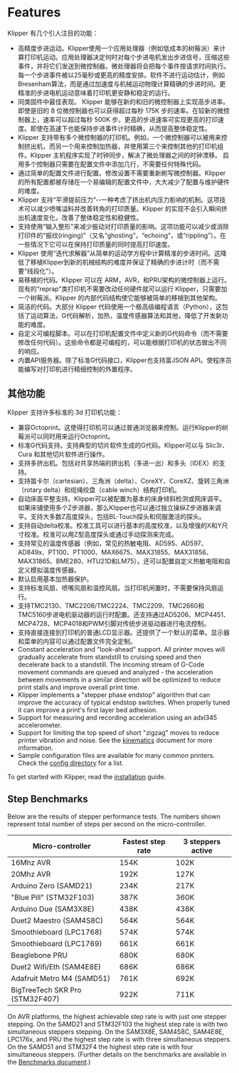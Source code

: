 # Features

Klipper 有几个引人注目的功能：

* 高精度步进运动。Klipper使用一个应用处理器（例如低成本的树莓派）来计算打印机运动。应用处理器决定何时对每个步进电机发出步进信号，压缩这些事件，并将它们发送到微控制器。微处理器将会把每个事件按请求时间执行。每一个步进事件被以25毫秒或更高的精度安排。软件不进行运动估计，例如 Bresenham算法，而是通过加速度与机械运动物理计算精确的步进时间。更精准的步进电机运动意味着打印机更安静和稳定的运行。
* 同类固件中最佳表现。 Klipper 能够在新的和旧的微控制器上实现高步进率。即使是旧的 8 位微控制器也可以获得超过每秒 175K 步的速率。在较新的微控制器上，速率可以超过每秒 500K 步。更高的步进速率可实现更高的打印速度。即使在高速下也能保持步进事件计时精确，从而提高整体稳定性。
* Klipper 支持带有多个微控制器的打印机。例如，一个微控制器可以被用来控制挤出机，而另一个用来控制加热器，并使用第三个来控制其他的打印机组件。Klipper 主机程序实现了时钟同步，解决了微处理器之间的时钟漂移。 启用多个控制器只需要在配置文件中添加几行，不需要任何特殊代码。
* 通过简单的配置文件进行配置。修改设置不需要重新刷写微控制器。Klipper 的所有配置都被存储在一个易编辑的配置文件中，大大减少了配置与维护硬件的难度。
* Klipper 支持“平滑提前压力”--一种考虑了挤出机内压力影响的机制。这项技术可以减少喷嘴溢料并改善转角的打印质量。Klipper 的实现不会引入瞬间挤出机速度变化，改善了整体稳定性和稳健性。
* 支持使用“输入整形”来减少振动对打印质量的影响。这项功能可以减少或消除打印件的“振纹(ringing)”（又名“ghosting”，“echoing”，或“rippling”）。在一些情况下它可以在保持打印质量的同时提高打印速度。
* Klipper 使用“迭代求解器”从简单的运动学方程中计算精准的步进时间。这降低了移植Klipper到新的机械结构的难度并保证了精确的步进计时（而不需要“线段化”）。
* 易移植的代码。Klipper 可以在 ARM，AVR，和PRU架构的微控制器上运行。现有的“reprap”类打印机不需要改动任何硬件就可以运行 Klipper，只需要加一个树莓派。Klipper 的内部代码结构使它能够被简单的移植到其他架构。
* 简洁的代码。大部分 Klipper 代码使用一个极高级编程语言（Python），这包括了运动算法，G代码解析，加热，温度传感器算法和其他，降低了开发新功能的难度。
* 自定义可编程脚本。可以在打印机配置文件中定义新的G代码命令（而不需要修改任何代码）。这些命令都是可编程的，可以能根据打印机的状态做出不同的响应。
* 内置API服务器。除了标准G代码接口，Klipper也支持富JSON API。使程序员能编写对打印机进行精细控制的外置程序。

## 其他功能

Klipper 支持许多标准的 3d 打印机功能：

* 兼容Octoprint。这使得打印机可以通过普通浏览器来控制。运行Klipper的树莓派可以同时用来运行Octoprint。
* 标准G代码支持。支持典型的切片软件生成的G代码。Klipper可以与 Slic3r、Cura 和其他切片软件进行操作。
* 支持多挤出机。包括对共享热端的挤出机（多进一出）和多头（IDEX）的支持。
* 支持笛卡尔（cartesian）、三角洲（delta）、CoreXY、CoreXZ、旋转三角洲（rotary delta）和缆绳绞盘（cable winch）结构打印机。
* 自动床面平整支持。Klipper可以被配置为基本的床身倾斜检测或网床调平。如果床铺使用多个Z步进器，那么Klipper也可以通过独立操纵Z步进器来调平。支持大多数Z高度探头，包括BL-Touch探头和伺服激活的探头。
* 支持自动delta校准。校准工具可以进行基本的高度校准，以及增强的X和Y尺寸校准。校准可以用Z型高度探头或通过手动探测来完成。
* 支持常见的温度传感器（例如，常见的热敏电阻、AD595、AD597、AD849x、PT100、PT1000、MAX6675、MAX31855、MAX31856、MAX31865、BME280、HTU21D和LM75）。还可以配置自定义热敏电阻和自定义模拟温度传感器。
* 默认启用基本加热器保护。
* 支持标准风扇、喷嘴风扇和温控风扇。当打印机闲置时，不需要保持风扇运行。
* 支持TMC2130、TMC2208/TMC2224、TMC2209、TMC2660和TMC5160步进电机驱动器的运行时配置。还支持通过AD5206、MCP4451、MCP4728、MCP4018和PWM引脚对传统步进驱动器进行电流控制。
* 支持直接连接到打印机的普通LCD显示器。还提供了一个默认的菜单。显示器和菜单的内容可以通过配置文件完全定制。
* Constant acceleration and "look-ahead" support. All printer moves will gradually accelerate from standstill to cruising speed and then decelerate back to a standstill. The incoming stream of G-Code movement commands are queued and analyzed - the acceleration between movements in a similar direction will be optimized to reduce print stalls and improve overall print time.
* Klipper implements a "stepper phase endstop" algorithm that can improve the accuracy of typical endstop switches. When properly tuned it can improve a print's first layer bed adhesion.
* Support for measuring and recording acceleration using an adxl345 accelerometer.
* Support for limiting the top speed of short "zigzag" moves to reduce printer vibration and noise. See the [kinematics](Kinematics.md) document for more information.
* Sample configuration files are available for many common printers. Check the [config directory](../config/) for a list.

To get started with Klipper, read the [installation](Installation.md) guide.

## Step Benchmarks

Below are the results of stepper performance tests. The numbers shown represent total number of steps per second on the micro-controller.

| Micro-controller | Fastest step rate | 3 steppers active |
| --- | --- | --- |
| 16Mhz AVR | 154K | 102K |
| 20Mhz AVR | 192K | 127K |
| Arduino Zero (SAMD21) | 234K | 217K |
| "Blue Pill" (STM32F103) | 387K | 360K |
| Arduino Due (SAM3X8E) | 438K | 438K |
| Duet2 Maestro (SAM4S8C) | 564K | 564K |
| Smoothieboard (LPC1768) | 574K | 574K |
| Smoothieboard (LPC1769) | 661K | 661K |
| Beaglebone PRU | 680K | 680K |
| Duet2 Wifi/Eth (SAM4E8E) | 686K | 686K |
| Adafruit Metro M4 (SAMD51) | 761K | 692K |
| BigTreeTech SKR Pro (STM32F407) | 922K | 711K |

On AVR platforms, the highest achievable step rate is with just one stepper stepping. On the SAMD21 and STM32F103 the highest step rate is with two simultaneous steppers stepping. On the SAM3X8E, SAM4S8C, SAM4E8E, LPC176x, and PRU the highest step rate is with three simultaneous steppers. On the SAMD51 and STM32F4 the highest step rate is with four simultaneous steppers. (Further details on the benchmarks are available in the [Benchmarks document](Benchmarks.md).)
